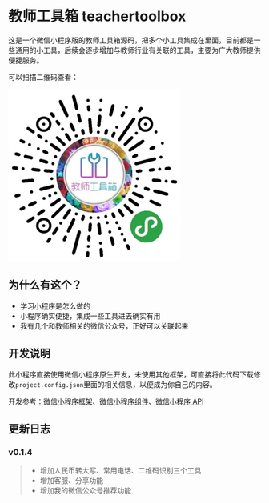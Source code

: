 # 教师工具箱 teachertoolbox

这是一个微信小程序版的教师工具箱源码，把多个小工具集成在里面，目前都是一些通用的小工具，后续会逐步增加与教师行业有关联的工具，主要为广大教师提供便捷服务。

可以扫描二维码查看：

[![image](teachertoolbox.jpg)](teachertoolbox.jpg)

## 为什么有这个？

- 学习小程序是怎么做的
- 小程序确实便捷，集成一些工具进去确实有用
- 我有几个和教师相关的微信公众号，正好可以关联起来

## 开发说明

此小程序直接使用微信小程序原生开发，未使用其他框架，可直接将此代码下载修改`project.config.json`里面的相关信息，以便成为你自己的内容。

开发参考：[微信小程序框架](https://developers.weixin.qq.com/miniprogram/dev/framework/MINA.html)、[微信小程序组件](https://developers.weixin.qq.com/miniprogram/dev/component/)、[微信小程序 API](https://developers.weixin.qq.com/miniprogram/dev/api/)

## 更新日志

### v0.1.4

> - 增加人民币转大写、常用电话、二维码识别三个工具
> - 增加客服、分享功能
> - 增加我的微信公众号推荐功能
